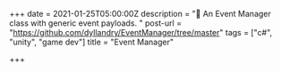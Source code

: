 +++
date = 2021-01-25T05:00:00Z
description = "💌 An Event Manager class with generic event payloads. "
post-url = "https://github.com/dyllandry/EventManager/tree/master"
tags = ["c#", "unity", "game dev"]
title = "Event Manager"

+++
